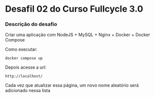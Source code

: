 # Desafil 02 do Curso Fullcycle 3.0

### Descrição do desafio
Criar uma aplicação com NodeJS + MySQL + Nginx + Docker + Docker Compose

Como executar:
```
docker compose up
``` 

Depois acesse a url:
``` 
http://localhost/
``` 

Cada vez que atualizar essa página, um novo nome aleatório será adicionado nessa lista